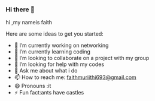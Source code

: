 ### Hi there 👋
hi ,my nameis faith

Here are some ideas to get you started:

- 🔭 I’m currently working on networking  
- 🌱 I’m currently learning coding
- 👯 I’m looking to collaborate on a project with my group 
- 🤔 I’m looking for help with my codes 
- 💬 Ask me about what i do
- 📫 How to reach me: faithmuriithi693@gmail.com
- 😄 Pronouns :it
- ⚡ Fun fact:ants have castles

